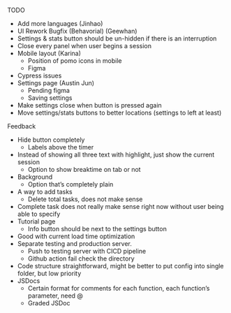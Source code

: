 ﻿TODO

- Add more languages (Jinhao)
- UI Rework Bugfix (Behavorial) (Geewhan)
- Settings & stats button should be un-hidden if there is an interruption
- Close every panel when user begins a session
- Mobile layout (Karina)
  - Position of pomo icons in mobile
  - Figma
- Cypress issues
- Settings page (Austin Jun)
  - Pending figma
  - Saving settings
- Make settings close when button is pressed again
- Move settings/stats buttons to better locations (settings to left at least)

Feedback

- Hide button completely
  - Labels above the timer
- Instead of showing all three text with highlight, just show the current session
  - Option to show breaktime on tab or not
- Background
  - Option that’s completely plain
- A way to add tasks
  - Delete total tasks, does not make sense
- Complete task does not really make sense right now without user being able to specify
- Tutorial page
  - Info button should be next to the settings button
- Good with current load time optimization
- Separate testing and production server.
  - Push to testing server with CICD pipeline
  - Github action fail check the directory
- Code structure straightforward, might be better to put config into single folder, but low priority
- JSDocs
  - Certain format for comments for each function, each function’s parameter, need @
  - Graded JSDoc
